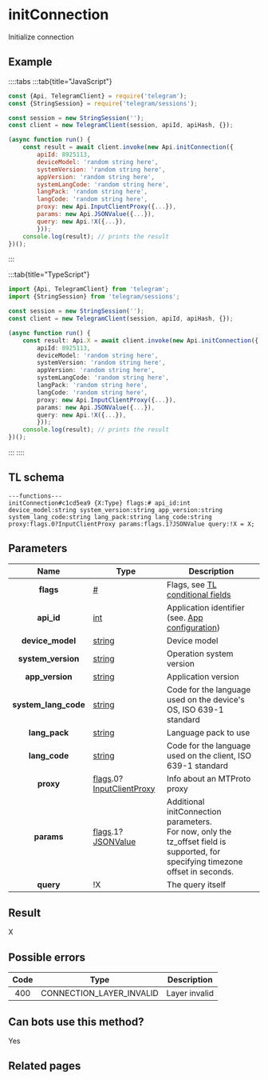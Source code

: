 # initConnection

Initialize connection

## Example

::::tabs
:::tab{title="JavaScript"}

```js
const {Api, TelegramClient} = require('telegram');
const {StringSession} = require('telegram/sessions');

const session = new StringSession('');
const client = new TelegramClient(session, apiId, apiHash, {});

(async function run() {
    const result = await client.invoke(new Api.initConnection({
		apiId: 8925113,
		deviceModel: 'random string here',
		systemVersion: 'random string here',
		appVersion: 'random string here',
		systemLangCode: 'random string here',
		langPack: 'random string here',
		langCode: 'random string here',
		proxy: new Api.InputClientProxy({...}),
		params: new Api.JSONValue({...}),
		query: new Api.!X({...}),
		}));
    console.log(result); // prints the result
})();

```

:::

:::tab{title="TypeScript"}

```ts
import {Api, TelegramClient} from 'telegram';
import {StringSession} from 'telegram/sessions';

const session = new StringSession('');
const client = new TelegramClient(session, apiId, apiHash, {});

(async function run() {
    const result: Api.X = await client.invoke(new Api.initConnection({
		apiId: 8925113,
		deviceModel: 'random string here',
		systemVersion: 'random string here',
		appVersion: 'random string here',
		systemLangCode: 'random string here',
		langPack: 'random string here',
		langCode: 'random string here',
		proxy: new Api.InputClientProxy({...}),
		params: new Api.JSONValue({...}),
		query: new Api.!X({...}),
		}));
    console.log(result); // prints the result
})();

```

:::
::::

## TL schema

```
---functions---
initConnection#c1cd5ea9 {X:Type} flags:# api_id:int device_model:string system_version:string app_version:string system_lang_code:string lang_pack:string lang_code:string proxy:flags.0?InputClientProxy params:flags.1?JSONValue query:!X = X;
```

## Parameters

|         Name         | Type                                                                                                                                               | Description                                                                                                                         |
| :------------------: | -------------------------------------------------------------------------------------------------------------------------------------------------- | ----------------------------------------------------------------------------------------------------------------------------------- |
|      **flags**       | [#](https://core.telegram.org/type/%23)                                                                                                            | Flags, see [TL conditional fields](https://core.telegram.org/mtproto/TL-combinators#conditional-fields)                             |
|      **api_id**      | [int](https://core.telegram.org/type/int)                                                                                                          | Application identifier (see. [App configuration](https://core.telegram.org/myapp))                                                  |
|   **device_model**   | [string](https://core.telegram.org/type/string)                                                                                                    | Device model                                                                                                                        |
|  **system_version**  | [string](https://core.telegram.org/type/string)                                                                                                    | Operation system version                                                                                                            |
|   **app_version**    | [string](https://core.telegram.org/type/string)                                                                                                    | Application version                                                                                                                 |
| **system_lang_code** | [string](https://core.telegram.org/type/string)                                                                                                    | Code for the language used on the device's OS, ISO 639-1 standard                                                                   |
|    **lang_pack**     | [string](https://core.telegram.org/type/string)                                                                                                    | Language pack to use                                                                                                                |
|    **lang_code**     | [string](https://core.telegram.org/type/string)                                                                                                    | Code for the language used on the client, ISO 639-1 standard                                                                        |
|      **proxy**       | [flags](https://core.telegram.org/mtproto/TL-combinators#conditional-fields).0?[InputClientProxy](https://core.telegram.org/type/InputClientProxy) | Info about an MTProto proxy                                                                                                         |
|      **params**      | [flags](https://core.telegram.org/mtproto/TL-combinators#conditional-fields).1?[JSONValue](https://core.telegram.org/type/JSONValue)               | Additional initConnection parameters.<br>For now, only the tz_offset field is supported, for specifying timezone offset in seconds. |
|      **query**       | !X                                                                                                                                                 | The query itself                                                                                                                    |

## Result

X

## Possible errors

| Code | Type                     | Description   |
| :--: | ------------------------ | ------------- |
| 400  | CONNECTION_LAYER_INVALID | Layer invalid |

## Can bots use this method?

Yes

## Related pages
